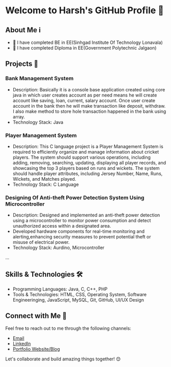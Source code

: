 # Welcome to Harsh's GitHub Profile 👋


## About Me ℹ️

- 🔭 I have completed BE in EE(Sinhgad Institute Of Technology Lonavala)
- 🔭 I have completed Diploma in EE(Government Polytechnic Jalgaon)

## Projects 🚀

### Bank Management System
- Description: Basically it is a console base application created using core java in which user creates account as per need means he will create account like saving, loan, current, salary account.
  Once user create account in the bank then he will make transaction like deposit, withdraw. I also make method to store hole transaction happened in the bank using array.
- Technology Stack: Java

### Player Management System
- Description: This C language project is a Player Management System is required to efficiently organize and manage information about cricket players.
  The system should support various operations, including adding, removing, searching, updating, displaying all player records, and showcasing the top 3 players based on runs and wickets.
  The system should handle player attributes, including Jersey Number, Name, Runs, Wickets, and Matches played.
- Technology Stack: C Language

### Designing Of Anti-theft Power Detection System Using Microcontroller
- Description: Designed and implemented an anti-theft power detection using a microcontroller to monitor power consumption and detect unauthorized access within a designated area.
- Developed hardware components for real-time monitoring and alerting,enhancing security measures to prevent potential theft or misuse of electrical power.
- Technology Stack: Aurdino, Microcontroller

...

## Skills & Technologies 🛠️

- Programming Languages: Java, C, C++, PHP
- Tools & Technologies: HTML, CSS, Operating System, Software Engineeringing, JavaScript, MySQL, Git, GitHub, UI/UX Design

## Connect with Me 🤝

Feel free to reach out to me through the following channels:

- [Email](harshal.gaikwad127@gmail.com)
- [LinkedIn]([https://www.linkedin.com/in/iamatharvapatil](https://www.linkedin.com/in/harshal-gaikwad-b7169825a/))
- [Portfolio Website/Blog](https://github.com/harshgaikwad8208/Harshal-Portfolio)

Let's collaborate and build amazing things together! 😊
